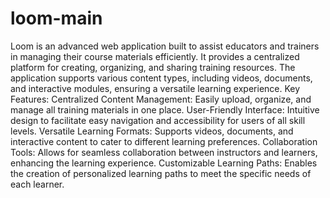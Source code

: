# loom-main
 Loom is an advanced web application built to assist educators and trainers in managing their course materials efficiently. It provides a centralized platform for creating, organizing, and sharing training resources. The application supports various content types, including videos, documents, and interactive modules, ensuring a versatile learning experience.  Key Features:  Centralized Content Management: Easily upload, organize, and manage all training materials in one place. User-Friendly Interface: Intuitive design to facilitate easy navigation and accessibility for users of all skill levels. Versatile Learning Formats: Supports videos, documents, and interactive content to cater to different learning preferences. Collaboration Tools: Allows for seamless collaboration between instructors and learners, enhancing the learning experience. Customizable Learning Paths: Enables the creation of personalized learning paths to meet the specific needs of each learner.
